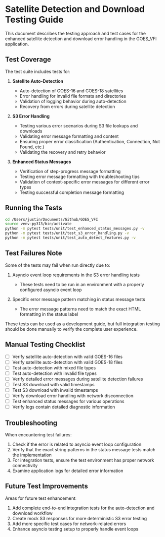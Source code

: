 # Satellite Detection and Download Testing Guide

This document describes the testing approach and test cases for the enhanced satellite detection and download error handling in the GOES_VFI application.

## Test Coverage

The test suite includes tests for:

1. **Satellite Auto-Detection**
   - Auto-detection of GOES-16 and GOES-18 satellites
   - Error handling for invalid file formats and directories
   - Validation of logging behavior during auto-detection
   - Recovery from errors during satellite detection

2. **S3 Error Handling**
   - Testing various error scenarios during S3 file lookups and downloads
   - Validating error message formatting and content
   - Ensuring proper error classification (Authentication, Connection, Not Found, etc.)
   - Validating the recovery and retry behavior

3. **Enhanced Status Messages**
   - Verification of step-progress message formatting
   - Testing error message formatting with troubleshooting tips
   - Validation of context-specific error messages for different error types
   - Testing successful completion message formatting

## Running the Tests

```bash
cd /Users/justin/Documents/Github/GOES_VFI
source venv-py313/bin/activate
python -m pytest tests/unit/test_enhanced_status_messages.py -v
python -m pytest tests/unit/test_s3_error_handling.py -v
python -m pytest tests/unit/test_auto_detect_features.py -v
```

## Test Failures Note

Some of the tests may fail when run directly due to:

1. Asyncio event loop requirements in the S3 error handling tests
   - These tests need to be run in an environment with a properly configured asyncio event loop

2. Specific error message pattern matching in status message tests
   - The error message patterns need to match the exact HTML formatting in the status label

These tests can be used as a development guide, but full integration testing should be done manually to verify the complete user experience.

## Manual Testing Checklist

- [ ] Verify satellite auto-detection with valid GOES-16 files
- [ ] Verify satellite auto-detection with valid GOES-18 files
- [ ] Test auto-detection with mixed file types
- [ ] Test auto-detection with invalid file types
- [ ] Verify detailed error messages during satellite detection failures
- [ ] Test S3 download with valid timestamps
- [ ] Test S3 download with invalid timestamps
- [ ] Verify download error handling with network disconnection
- [ ] Test enhanced status messages for various operations
- [ ] Verify logs contain detailed diagnostic information

## Troubleshooting

When encountering test failures:

1. Check if the error is related to asyncio event loop configuration
2. Verify that the exact string patterns in the status message tests match the implementation
3. For integration tests, ensure the test environment has proper network connectivity
4. Examine application logs for detailed error information

## Future Test Improvements

Areas for future test enhancement:

1. Add complete end-to-end integration tests for the auto-detection and download workflow
2. Create mock S3 responses for more deterministic S3 error testing
3. Add more specific test cases for network-related errors
4. Enhance asyncio testing setup to properly handle event loops